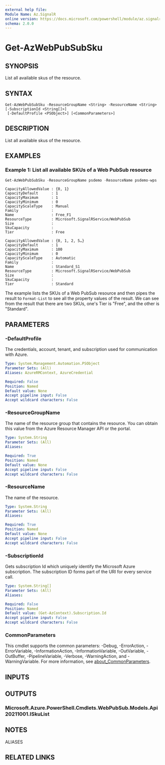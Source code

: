 ```yaml
---
external help file:
Module Name: Az.SignalR
online version: https://docs.microsoft.com/powershell/module/az.signalr/get-azwebpubsubsku
schema: 2.0.0
---
```


# Get-AzWebPubSubSku

## SYNOPSIS
List all available skus of the resource.

## SYNTAX

```
Get-AzWebPubSubSku -ResourceGroupName <String> -ResourceName <String> [-SubscriptionId <String[]>]
 [-DefaultProfile <PSObject>] [<CommonParameters>]
```

## DESCRIPTION
List all available skus of the resource.

## EXAMPLES

### Example 1: List all available SKUs of a Web PubSub resource
```powershell
Get-AzWebPubSubSku -ResourceGroupName psdemo -ResourceName psdemo-wps | Format-List
```

```output
CapacityAllowedValue : {0, 1}
CapacityDefault      : 1
CapacityMaximum      : 1
CapacityMinimum      : 0
CapacityScaleType    : Manual
Family               :
Name                 : Free_F1
ResourceType         : Microsoft.SignalRService/WebPubSub
Size                 :
SkuCapacity          :
Tier                 : Free

CapacityAllowedValue : {0, 1, 2, 5…}
CapacityDefault      : 1
CapacityMaximum      : 100
CapacityMinimum      : 0
CapacityScaleType    : Automatic
Family               :
Name                 : Standard_S1
ResourceType         : Microsoft.SignalRService/WebPubSub
Size                 :
SkuCapacity          :
Tier                 : Standard
```

The example lists the SKUs of a Web PubSub resource and then pipes the result to `Format-List` to see all the property values of the result.
We can see from the result that there are two SKUs, one's Tier is "Free", and the other is "Standard".

## PARAMETERS

### -DefaultProfile
The credentials, account, tenant, and subscription used for communication with Azure.

```yaml
Type: System.Management.Automation.PSObject
Parameter Sets: (All)
Aliases: AzureRMContext, AzureCredential

Required: False
Position: Named
Default value: None
Accept pipeline input: False
Accept wildcard characters: False
```

### -ResourceGroupName
The name of the resource group that contains the resource.
You can obtain this value from the Azure Resource Manager API or the portal.

```yaml
Type: System.String
Parameter Sets: (All)
Aliases:

Required: True
Position: Named
Default value: None
Accept pipeline input: False
Accept wildcard characters: False
```

### -ResourceName
The name of the resource.

```yaml
Type: System.String
Parameter Sets: (All)
Aliases:

Required: True
Position: Named
Default value: None
Accept pipeline input: False
Accept wildcard characters: False
```

### -SubscriptionId
Gets subscription Id which uniquely identify the Microsoft Azure subscription.
The subscription ID forms part of the URI for every service call.

```yaml
Type: System.String[]
Parameter Sets: (All)
Aliases:

Required: False
Position: Named
Default value: (Get-AzContext).Subscription.Id
Accept pipeline input: False
Accept wildcard characters: False
```

### CommonParameters
This cmdlet supports the common parameters: -Debug, -ErrorAction, -ErrorVariable, -InformationAction, -InformationVariable, -OutVariable, -OutBuffer, -PipelineVariable, -Verbose, -WarningAction, and -WarningVariable. For more information, see [about_CommonParameters](http://go.microsoft.com/fwlink/?LinkID=113216).

## INPUTS

## OUTPUTS

### Microsoft.Azure.PowerShell.Cmdlets.WebPubSub.Models.Api20211001.ISkuList

## NOTES

ALIASES

## RELATED LINKS

